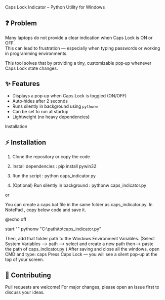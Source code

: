 Caps Lock Indicator – Python Utility for Windows

## ❓ Problem
Many laptops do not provide a clear indication when Caps Lock is ON or OFF.  
This can lead to frustration — especially when typing passwords or working in programming environments.

This tool solves that by providing a tiny, customizable pop‑up whenever Caps Lock state changes.


## ✨ Features
- Displays a pop‑up when Caps Lock is toggled (ON/OFF)
- Auto‑hides after 2 seconds
- Runs silently in background using `pythonw`
- Can be set to run at startup
- Lightweight (no heavy dependencies)

Installation
## ⚡ Installation
1. Clone the repository or copy the code

2. Install dependencies :   pip install pywin32

3. Run the script : python caps_indicator.py

4. (Optional) Run silently in background : pythonw caps_indicator.py

or 

You can create a caps.bat file in the same folder as caps_indicator.py.
In NotePad , copy below code and save it.

@echo off

start "" pythonw "C:\path\to\caps_indicator.py"

Then, add that folder path to the Windows Environment Variables. (Select System Variables --> path --> select and create a new path then-->  paste the path  of caps_indicator.py )
After saving and close all the windows, open CMD and type:    caps
Press Caps Lock — you will see a silent pop‑up at the top of your screen.

## 🤝 Contributing
Pull requests are welcome! For major changes, please open an issue first to discuss your ideas.
